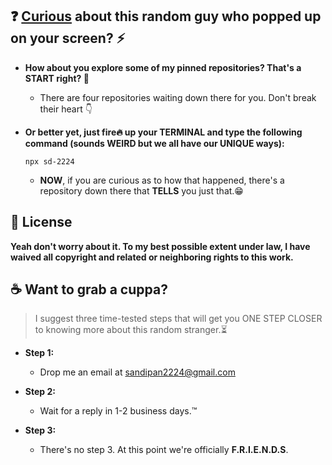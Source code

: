 <!-- <h2 align="center"><img src="https://media.giphy.com/media/hvRJCLFzcasrR4ia7z/giphy.gif" width="25px"></h2> -->


## ❓ [Curious](https://www.youtube.com/watch?v=dQw4w9WgXcQ) about this random guy who popped up on your screen? ⚡

<!-- ![Test](https://giphy.com/embed/ssYTQOB9SkwvgsLhEk) -->

- **How about you explore some of my pinned repositories? That's a START right? 🧠**
  - There are four repositories waiting down there for you. Don't break their heart 👇

- **Or better yet, just fire🔥 up your TERMINAL and type the following command (sounds WEIRD but we all have our UNIQUE ways):**

      npx sd-2224
    
  - **NOW**, if you are curious as to how that happened, there's a repository down there that **TELLS** you just that.😁

## 📜 License

**Yeah don't worry about it. To my best possible extent under law, I have waived all copyright and related or neighboring rights to this work.**


## ☕ Want to grab a cuppa?

> I suggest three time-tested steps that will get you ONE STEP CLOSER to knowing more about this random stranger.⏳

- **Step 1:**
  - Drop me an email at [sandipan2224@gmail.com](sandipan2224@gmail.com)

- **Step 2:**
  - Wait for a reply in 1-2 business days.™

- **Step 3:**
  - There's no step 3. At this point we're officially **F.R.I.E.N.D.S**.
